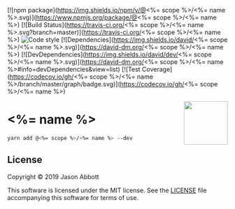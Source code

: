 [![npm package](https://img.shields.io/npm/v/@<%= scope %>/<%= name %>.svg)](https://www.npmjs.org/package/@<%= scope %>/<%= name %>)
[![Build Status](https://travis-ci.org/<%= scope %>/<%= name %>.svg?branch=master)](https://travis-ci.org/<%= scope %>/<%= name %>)
![Code style](https://img.shields.io/badge/code_style-prettier-ff69b4.svg)
[![Dependencies](https://img.shields.io/david/<%= scope %>/<%= name %>.svg)](https://david-dm.org/<%= scope %>/<%= name %>)
[![DevDependencies](https://img.shields.io/david/dev/<%= scope %>/<%= name %>.svg)](https://david-dm.org/<%= scope %>/<%= name %>#info=devDependencies&view=list)
[![Test Coverage](https://codecov.io/gh/<%= scope %>/<%= name %>/branch/master/graph/badge.svg)](https://codecov.io/gh/<%= scope %>/<%= name %>)

<img src='https://toba.github.io/about/images/logo-colored.svg' width="100" align="right"/>

# <%= name %>

```sh
yarn add @<%= scope %>/<%= name %> --dev
```

## License

Copyright &copy; 2019 Jason Abbott

This software is licensed under the MIT license. See the [LICENSE](./LICENSE) file
accompanying this software for terms of use.
